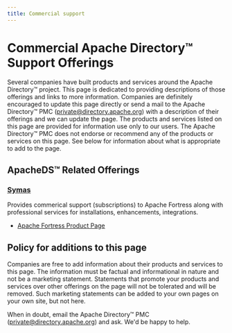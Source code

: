 ```yaml
---
title: Commercial support
---
```


# Commercial Apache Directory&trade; Support Offerings

Several companies have built products and services around the Apache Directory&trade; project. This page is dedicated to providing descriptions of those offerings and links to more information. Companies are definitely encouraged to update this page directly or send a mail to the Apache Directory&trade; PMC ([private@directory.apache.org](mailto:private@directory.apache.org)) with a description of their offerings and we can update the page. The products and services listed on this page are provided for information use only to our users. The Apache Directory&trade; PMC does not endorse or recommend any of the products or services on this page. See below for information about what is appropriate to add to the page.

## ApacheDS&trade; Related Offerings

### [Symas](https://symas.com/)

Provides commerical support (subscriptions) to Apache Fortress along with professional services for installations, enhancements, integrations.

 * <a href="https://www.symas.com/syms-rbac-abac-apache-fortress">Apache Fortress Product Page</a>

## Policy for additions to this page

Companies are free to add information about their products and services to this page. The information must be factual and informational in nature and not be a marketing statement. Statements that promote your products and services over other offerings on the page will not be tolerated and will be removed. Such marketing statements can be added to your own pages on your own site, but not here.

When in doubt, email the Apache Directory&trade; PMC ([private@directory.apache.org](mailto:private@directory.apache.org)) and ask. We'd be happy to help.

